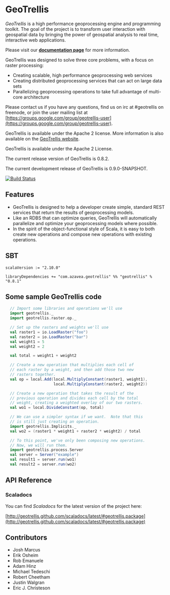 # GeoTrellis

*GeoTrellis* is a high performance geoprocessing engine and programming toolkit.  The goal of the project is to transform
user interaction with geospatial data by bringing the power of geospatial analysis to real time, interactive web applications.

Please visit our **[documentation page](http://geotrellis.github.com)** for more information. 

GeoTrellis was designed to solve three core problems, with a focus on raster processing:

- Creating scalable, high performance geoprocessing web services
- Creating distributed geoprocessing services that can act on large data sets
- Parallelizing geoprocessing operations to take full advantage of multi-core architecture 

Please contact us if you have any questions, find us on irc at #geotrellis on freenode, or join 
the user mailing list at [https://groups.google.com/group/geotrellis-user](https://groups.google.com/group/geotrellis-user).

GeoTrellis is available under the Apache 2 license.  More information is also available on the [GeoTrellis website](http://www.azavea.com/products/geotrellis/).

GeoTrellis is available under the Apache 2 License.

The current release version of GeoTrellis is 0.8.2.

The current development release of GeoTrellis is 0.9.0-SNAPSHOT.
 
[![Build Status](https://api.travis-ci.org/geotrellis/geotrellis.png)](http://travis-ci.org/geotrellis/geotrellis)

## Features

- GeoTrellis is designed to help a developer create simple, standard REST services that return the results of geoprocessing models.
- Like an RDBS that can optimize queries, GeoTrellis will automatically parallelize and optimize your geoprocessing models where possible.  
- In the spirit of the object-functional style of Scala, it is easy to both create new operations and compose new 
operations with existing operations.

## SBT

    scalaVersion := "2.10.0"

    libraryDependencies += "com.azavea.geotrellis" %% "geotrellis" % "0.8.1"

## Some sample GeoTrellis code

```scala
  // Import some libraries and operations we'll use
  import geotrellis._
  import geotrellis.raster.op._

  // Set up the rasters and weights we'll use
  val raster1 = io.LoadRaster("foo")
  val raster2 = io.LoadRaster("bar")
  val weight1 = 5
  val weight2 = 2

  val total = weight1 + weight2

  // Create a new operation that multiplies each cell of
  // each raster by a weight, and then add those two new
  // rasters together.
  val op = local.Add(local.MultiplyConstant(raster1, weight1),
                     local.MultiplyConstant(raster2, weight2))

  // Create a new operation that takes the result of the
  // previous operation and divides each cell by the total
  // weight, creating a weighted overlay of our two rasters.
  val wo1 = local.DivideConstant(op, total)

  // We can use a simpler syntax if we want.  Note that this
  // is still just creating an operation.
  import geotrellis.Implicits._
  val wo2 = (raster1 * weight1 + raster2 * weight2) / total

  // To this point, we've only been composing new operations.
  // Now, we will run them.
  import geotrellis.process.Server
  val server = Server("example")
  val result1 = server.run(wo1)
  val result2 = server.run(wo2)
```

## API Reference

### Scaladocs

You can find *Scaladocs* for the latest version of the project here:

[http://geotrellis.github.com/scaladocs/latest/#geotrellis.package](http://geotrellis.github.com/scaladocs/latest/#geotrellis.package)

## Contributors

 - Josh Marcus
 - Erik Osheim
 - Rob Emanuele 
 - Adam Hinz
 - Michael Tedeschi
 - Robert Cheetham
 - Justin Walgran
 - Eric J. Christeson

